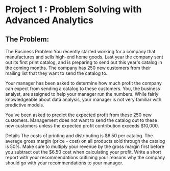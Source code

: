 # Project 1 : Problem Solving with Advanced Analytics

## The Problem:

The Business Problem You recently started working for a company
that manufactures and sells high-end home goods. Last year the
company sent out its first print catalog, and is preparing to send
out this year's catalog in the coming months. The company has 250 new
customers from their mailing list that they want to send the catalog
to.

Your manager has been asked to determine how much profit the
company can expect from sending a catalog to these customers. You,
the business analyst, are assigned to help your manager run the
numbers. While fairly knowledgeable about data analysis, your manager
is not very familiar with predictive models.

You’ve been asked to predict the expected profit from these 250
new customers. Management does not want to send the catalog out to
these new customers unless the expected profit contribution exceeds
$10,000.

Details The costs of printing and distributing is $6.50 per
catalog. The average gross margin (price - cost) on all products sold
through the catalog is 50%. Make sure to multiply your revenue by the
gross margin first before you subtract out the $6.50 cost when
calculating your profit. Write a short report with your
recommendations outlining your reasons why the company should go with
your recommendations to your manager.
